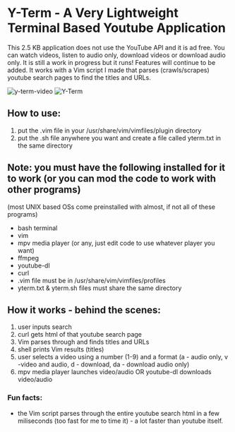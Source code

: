 # Y-Term - A Very Lightweight Terminal Based Youtube Application

This 2.5 KB application does not use the YouTube API and it is ad free.
You can watch videos, listen to audio only, download videos or download audio only.
It is still a work in progress but it runs! Features will continue to be added. 
It works with a Vim script I made that parses (crawls/scrapes) youtube search pages to find the titles and URLs. 

![y-term-video](https://user-images.githubusercontent.com/64742558/80991611-e8312a80-8dfd-11ea-88b1-49fa4d0249df.png)
![Y-Term](https://user-images.githubusercontent.com/64742558/80991604-e6fffd80-8dfd-11ea-9eef-3bb04e94441b.png)

## How to use: 
1) put the .vim file in your /usr/share/vim/vimfiles/plugin directory 
2) put the .sh file anywhere you want and create a file called yterm.txt in the same directory 

## Note: you must have the following installed for it to work (or you can mod the code to work with other programs)
(most UNIX based OSs come preinstalled with almost, if not all of these programs)
- bash terminal
- vim
- mpv media player (or any, just edit code to use whatever player you want)
- ffmpeg
- youtube-dl
- curl
- .vim file must be in /usr/share/vim/vimfiles/profiles
- yterm.txt & yterm.sh files must share the same directory 

## How it works - behind the scenes: 
1) user inputs search
2) curl gets html of that youtube search page 
3) Vim parses through and finds titles and URLs 
4) shell prints Vim results (titles)
5) user selects a video using a number (1-9) and a format (a - audio only, v -video and audio, d - download, da - download audio only)
6) mpv media player launches video/audio OR youtube-dl downloads video/audio

### Fun facts: 
- the Vim script parses through the entire youtube search html in a few miliseconds (too fast for me to time it) - a lot faster than youtube itself.
